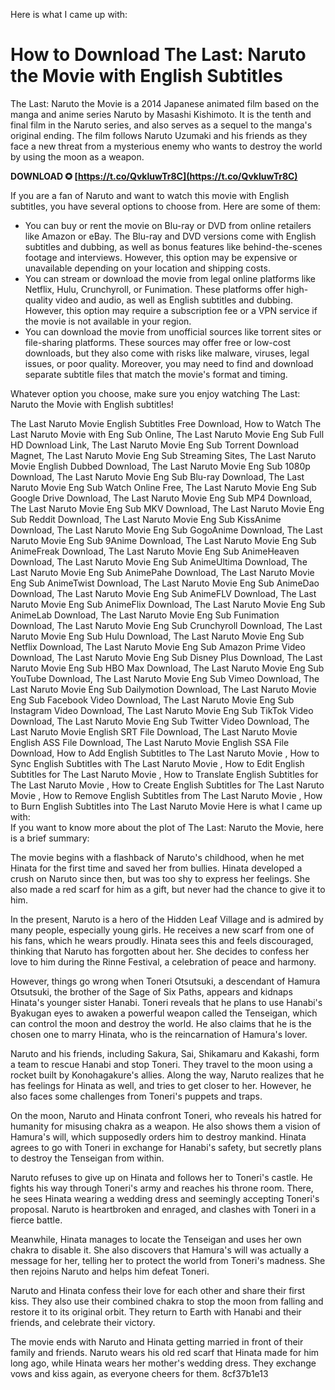 
 Here is what I came up with:  
# How to Download The Last: Naruto the Movie with English Subtitles
 
The Last: Naruto the Movie is a 2014 Japanese animated film based on the manga and anime series Naruto by Masashi Kishimoto. It is the tenth and final film in the Naruto series, and also serves as a sequel to the manga's original ending. The film follows Naruto Uzumaki and his friends as they face a new threat from a mysterious enemy who wants to destroy the world by using the moon as a weapon.
 
**DOWNLOAD ✪ [https://t.co/QvkluwTr8C](https://t.co/QvkluwTr8C)**


 
If you are a fan of Naruto and want to watch this movie with English subtitles, you have several options to choose from. Here are some of them:
 
- You can buy or rent the movie on Blu-ray or DVD from online retailers like Amazon or eBay. The Blu-ray and DVD versions come with English subtitles and dubbing, as well as bonus features like behind-the-scenes footage and interviews. However, this option may be expensive or unavailable depending on your location and shipping costs.
- You can stream or download the movie from legal online platforms like Netflix, Hulu, Crunchyroll, or Funimation. These platforms offer high-quality video and audio, as well as English subtitles and dubbing. However, this option may require a subscription fee or a VPN service if the movie is not available in your region.
- You can download the movie from unofficial sources like torrent sites or file-sharing platforms. These sources may offer free or low-cost downloads, but they also come with risks like malware, viruses, legal issues, or poor quality. Moreover, you may need to find and download separate subtitle files that match the movie's format and timing.

Whatever option you choose, make sure you enjoy watching The Last: Naruto the Movie with English subtitles!
 
The Last Naruto Movie English Subtitles Free Download,  How to Watch The Last Naruto Movie with Eng Sub Online,  The Last Naruto Movie Eng Sub Full HD Download Link,  The Last Naruto Movie Eng Sub Torrent Download Magnet,  The Last Naruto Movie Eng Sub Streaming Sites,  The Last Naruto Movie English Dubbed Download,  The Last Naruto Movie Eng Sub 1080p Download,  The Last Naruto Movie Eng Sub Blu-ray Download,  The Last Naruto Movie Eng Sub Watch Online Free,  The Last Naruto Movie Eng Sub Google Drive Download,  The Last Naruto Movie Eng Sub MP4 Download,  The Last Naruto Movie Eng Sub MKV Download,  The Last Naruto Movie Eng Sub Reddit Download,  The Last Naruto Movie Eng Sub KissAnime Download,  The Last Naruto Movie Eng Sub GogoAnime Download,  The Last Naruto Movie Eng Sub 9Anime Download,  The Last Naruto Movie Eng Sub AnimeFreak Download,  The Last Naruto Movie Eng Sub AnimeHeaven Download,  The Last Naruto Movie Eng Sub AnimeUltima Download,  The Last Naruto Movie Eng Sub AnimePahe Download,  The Last Naruto Movie Eng Sub AnimeTwist Download,  The Last Naruto Movie Eng Sub AnimeDao Download,  The Last Naruto Movie Eng Sub AnimeFLV Download,  The Last Naruto Movie Eng Sub AnimeFlix Download,  The Last Naruto Movie Eng Sub AnimeLab Download,  The Last Naruto Movie Eng Sub Funimation Download,  The Last Naruto Movie Eng Sub Crunchyroll Download,  The Last Naruto Movie Eng Sub Hulu Download,  The Last Naruto Movie Eng Sub Netflix Download,  The Last Naruto Movie Eng Sub Amazon Prime Video Download,  The Last Naruto Movie Eng Sub Disney Plus Download,  The Last Naruto Movie Eng Sub HBO Max Download,  The Last Naruto Movie Eng Sub YouTube Download,  The Last Naruto Movie Eng Sub Vimeo Download,  The Last Naruto Movie Eng Sub Dailymotion Download,  The Last Naruto Movie Eng Sub Facebook Video Download,  The Last Naruto Movie Eng Sub Instagram Video Download,  The Last Naruto Movie Eng Sub TikTok Video Download,  The Last Naruto Movie Eng Sub Twitter Video Download,  The Last Naruto Movie English SRT File Download,  The Last Naruto Movie English ASS File Download,  The Last Naruto Movie English SSA File Download,  How to Add English Subtitles to The Last Naruto Movie ,  How to Sync English Subtitles with The Last Naruto Movie ,  How to Edit English Subtitles for The Last Naruto Movie ,  How to Translate English Subtitles for The Last Naruto Movie ,  How to Create English Subtitles for The Last Naruto Movie ,  How to Remove English Subtitles from The Last Naruto Movie ,  How to Burn English Subtitles into The Last Naruto Movie
 Here is what I came up with:  
If you want to know more about the plot of The Last: Naruto the Movie, here is a brief summary:
 
The movie begins with a flashback of Naruto's childhood, when he met Hinata for the first time and saved her from bullies. Hinata developed a crush on Naruto since then, but was too shy to express her feelings. She also made a red scarf for him as a gift, but never had the chance to give it to him.
 
In the present, Naruto is a hero of the Hidden Leaf Village and is admired by many people, especially young girls. He receives a new scarf from one of his fans, which he wears proudly. Hinata sees this and feels discouraged, thinking that Naruto has forgotten about her. She decides to confess her love to him during the Rinne Festival, a celebration of peace and harmony.
 
However, things go wrong when Toneri Otsutsuki, a descendant of Hamura Otsutsuki, the brother of the Sage of Six Paths, appears and kidnaps Hinata's younger sister Hanabi. Toneri reveals that he plans to use Hanabi's Byakugan eyes to awaken a powerful weapon called the Tenseigan, which can control the moon and destroy the world. He also claims that he is the chosen one to marry Hinata, who is the reincarnation of Hamura's lover.
 
Naruto and his friends, including Sakura, Sai, Shikamaru and Kakashi, form a team to rescue Hanabi and stop Toneri. They travel to the moon using a rocket built by Konohagakure's allies. Along the way, Naruto realizes that he has feelings for Hinata as well, and tries to get closer to her. However, he also faces some challenges from Toneri's puppets and traps.
 
On the moon, Naruto and Hinata confront Toneri, who reveals his hatred for humanity for misusing chakra as a weapon. He also shows them a vision of Hamura's will, which supposedly orders him to destroy mankind. Hinata agrees to go with Toneri in exchange for Hanabi's safety, but secretly plans to destroy the Tenseigan from within.
 
Naruto refuses to give up on Hinata and follows her to Toneri's castle. He fights his way through Toneri's army and reaches his throne room. There, he sees Hinata wearing a wedding dress and seemingly accepting Toneri's proposal. Naruto is heartbroken and enraged, and clashes with Toneri in a fierce battle.
 
Meanwhile, Hinata manages to locate the Tenseigan and uses her own chakra to disable it. She also discovers that Hamura's will was actually a message for her, telling her to protect the world from Toneri's madness. She then rejoins Naruto and helps him defeat Toneri.
 
Naruto and Hinata confess their love for each other and share their first kiss. They also use their combined chakra to stop the moon from falling and restore it to its original orbit. They return to Earth with Hanabi and their friends, and celebrate their victory.
 
The movie ends with Naruto and Hinata getting married in front of their family and friends. Naruto wears his old red scarf that Hinata made for him long ago, while Hinata wears her mother's wedding dress. They exchange vows and kiss again, as everyone cheers for them.
 8cf37b1e13
 
